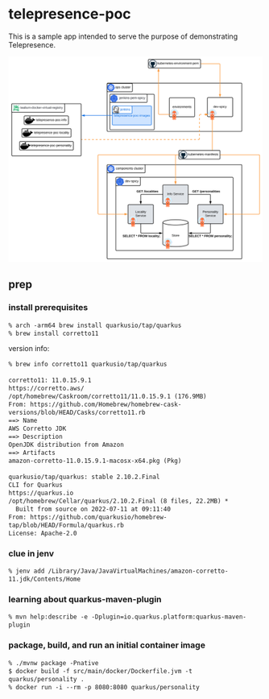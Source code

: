 # telepresence-poc
This is a sample app intended to serve the purpose of demonstrating Telepresence.

![Overview Diagram](./docs/Telepresence_PoC_Arch_and_CD.svg)

## prep

### install prerequisites
```
% arch -arm64 brew install quarkusio/tap/quarkus
% brew install corretto11
```
version info:
```
% brew info corretto11 quarkusio/tap/quarkus

corretto11: 11.0.15.9.1
https://corretto.aws/
/opt/homebrew/Caskroom/corretto11/11.0.15.9.1 (176.9MB)
From: https://github.com/Homebrew/homebrew-cask-versions/blob/HEAD/Casks/corretto11.rb
==> Name
AWS Corretto JDK
==> Description
OpenJDK distribution from Amazon
==> Artifacts
amazon-corretto-11.0.15.9.1-macosx-x64.pkg (Pkg)

quarkusio/tap/quarkus: stable 2.10.2.Final
CLI for Quarkus
https://quarkus.io
/opt/homebrew/Cellar/quarkus/2.10.2.Final (8 files, 22.2MB) *
  Built from source on 2022-07-11 at 09:11:40
From: https://github.com/quarkusio/homebrew-tap/blob/HEAD/Formula/quarkus.rb
License: Apache-2.0
```
### clue in jenv
```
% jenv add /Library/Java/JavaVirtualMachines/amazon-corretto-11.jdk/Contents/Home
```

### learning about quarkus-maven-plugin
```
% mvn help:describe -e -Dplugin=io.quarkus.platform:quarkus-maven-plugin
```

###  package, build, and run an initial container image 
```
% ./mvnw package -Pnative
$ docker build -f src/main/docker/Dockerfile.jvm -t quarkus/personality .
% docker run -i --rm -p 8080:8080 quarkus/personality
```
